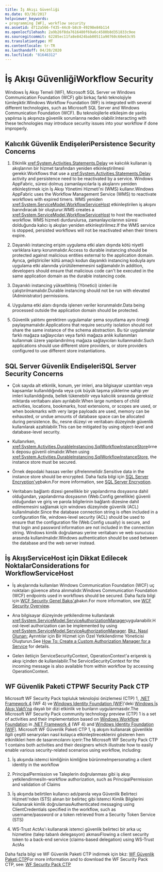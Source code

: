 ```yaml
---
title: İş Akışı Güvenliği
ms.date: 03/30/2017
helpviewer_keywords:
- programming [WF], workflow security
ms.assetid: d712a566-f435-44c0-b8c0-49298e84b114
ms.openlocfilehash: 2a9b26f8da7616480f69a6c4580b8d351833c9ee
ms.sourcegitcommit: 62285ec11fa8e8424bab00511a90760c60e63c95
ms.translationtype: MT
ms.contentlocale: tr-TR
ms.lasthandoff: 04/20/2020
ms.locfileid: "81646312"
---
```

# <a name="workflow-security"></a><span data-ttu-id="e4c3b-102">İş Akışı Güvenliği</span><span class="sxs-lookup"><span data-stu-id="e4c3b-102">Workflow Security</span></span>
<span data-ttu-id="e4c3b-103">Windows İş Akışı Temeli (WF), Microsoft SQL Server ve Windows Communication Foundation (WCF) gibi birkaç farklı teknolojiyle tümleşiktir.</span><span class="sxs-lookup"><span data-stu-id="e4c3b-103">Windows Workflow Foundation (WF) is integrated with several different technologies, such as Microsoft SQL Server and Windows Communication Foundation (WCF).</span></span> <span data-ttu-id="e4c3b-104">Bu teknolojilerle etkileşim de yanlış yapılırsa iş akışınıza güvenlik sorunlarına neden olabilir.</span><span class="sxs-lookup"><span data-stu-id="e4c3b-104">Interacting with these technologies may introduce security issues into your workflow if done improperly.</span></span>

## <a name="persistence-security-concerns"></a><span data-ttu-id="e4c3b-105">Kalıcılık Güvenlik Endişeleri</span><span class="sxs-lookup"><span data-stu-id="e4c3b-105">Persistence Security Concerns</span></span>

1. <span data-ttu-id="e4c3b-106">Etkinlik <xref:System.Activities.Statements.Delay> ve kalıcılık kullanan iş akışlarının bir hizmet tarafından yeniden etkinleştirilmesi gerekir.</span><span class="sxs-lookup"><span data-stu-id="e4c3b-106">Workflows that use a <xref:System.Activities.Statements.Delay> activity and persistence need to be reactivated by a service.</span></span> <span data-ttu-id="e4c3b-107">Windows AppFabric, süresi dolmuş zamanlayıcılarla iş akışlarını yeniden etkinleştirmek için İş Akışı Yönetimi Hizmeti'ni (WMS) kullanır.</span><span class="sxs-lookup"><span data-stu-id="e4c3b-107">Windows AppFabric uses the Workflow Management Service (WMS) to reactivate workflows with expired timers.</span></span> <span data-ttu-id="e4c3b-108">WMS yeniden <xref:System.ServiceModel.WorkflowServiceHost> etkinleştirilen iş akışını barındıracak bir oluşturur.</span><span class="sxs-lookup"><span data-stu-id="e4c3b-108">WMS creates a <xref:System.ServiceModel.WorkflowServiceHost> to host the reactivated workflow.</span></span> <span data-ttu-id="e4c3b-109">WMS hizmeti durdurulursa, zamanlayıcılarının süresi dolduğunda kalıcı iş akışları yeniden etkinleştirilmez.</span><span class="sxs-lookup"><span data-stu-id="e4c3b-109">If the WMS service is stopped, persisted workflows will not be reactivated when their timers expire.</span></span>

2. <span data-ttu-id="e4c3b-110">Dayanıklı instancing erişim uygulama etki alanı dışında kötü niyetli varlıklara karşı korunmalıdır.</span><span class="sxs-lookup"><span data-stu-id="e4c3b-110">Access to durable instancing should be protected against malicious entities external to the application domain.</span></span> <span data-ttu-id="e4c3b-111">Ayrıca, geliştiriciler kötü amaçlı kodun dayanıklı instancing koduyla aynı uygulama etki alanında yürütülememesini sağlamalıdır.</span><span class="sxs-lookup"><span data-stu-id="e4c3b-111">In addition, developers should ensure that malicious code can't be executed in the same application domain as the durable instancing code.</span></span>

3. <span data-ttu-id="e4c3b-112">Dayanıklı instancing yükseltilmiş (Yönetici) izinleri ile çalıştırılmamalıdır.</span><span class="sxs-lookup"><span data-stu-id="e4c3b-112">Durable instancing should not be run with elevated (Administrator) permissions.</span></span>

4. <span data-ttu-id="e4c3b-113">Uygulama etki alanı dışında işlenen veriler korunmalıdır.</span><span class="sxs-lookup"><span data-stu-id="e4c3b-113">Data being processed outside the application domain should be protected.</span></span>

5. <span data-ttu-id="e4c3b-114">Güvenlik yalıtımı gerektiren uygulamalar şema soyutlama aynı örneği paylaşmamalıdır.</span><span class="sxs-lookup"><span data-stu-id="e4c3b-114">Applications that require security isolation should not share the same instance of the schema abstraction.</span></span> <span data-ttu-id="e4c3b-115">Bu tür uygulamalar farklı mağaza sağlayıcıları veya farklı mağaza anlık kullanımları kullanmak üzere yapılandırılmış mağaza sağlayıcıları kullanmalıdır.</span><span class="sxs-lookup"><span data-stu-id="e4c3b-115">Such applications should use different store providers, or store providers configured to use different store instantiations.</span></span>

## <a name="sql-server-security-concerns"></a><span data-ttu-id="e4c3b-116">SQL Server Güvenlik Endişeleri</span><span class="sxs-lookup"><span data-stu-id="e4c3b-116">SQL Server Security Concerns</span></span>

- <span data-ttu-id="e4c3b-117">Çok sayıda alt etkinlik, konum, yer imleri, ana bilgisayar uzantıları veya kapsamlar kullanıldığında veya çok büyük taşıma yüklerine sahip yer imleri kullanıldığında, bellek tükenebilir veya kalıcılık sırasında gereksiz miktarda veritabanı alanı ayrılabilir.</span><span class="sxs-lookup"><span data-stu-id="e4c3b-117">When large numbers of child activities, locations, bookmarks, host extensions, or scopes are used, or when bookmarks with very large payloads are used, memory can be exhausted, or undue amounts of database space can be allocated during persistence.</span></span> <span data-ttu-id="e4c3b-118">Bu, nesne düzeyi ve veritabanı düzeyinde güvenlik kullanılarak azaltılabilir.</span><span class="sxs-lookup"><span data-stu-id="e4c3b-118">This can be mitigated by using object-level and database-level security.</span></span>

- <span data-ttu-id="e4c3b-119">Kullanırken, <xref:System.Activities.DurableInstancing.SqlWorkflowInstanceStore>örnek deposu güvenli olmalıdır.</span><span class="sxs-lookup"><span data-stu-id="e4c3b-119">When using <xref:System.Activities.DurableInstancing.SqlWorkflowInstanceStore>, the instance store must be secured.</span></span>

- <span data-ttu-id="e4c3b-120">Örnek depodaki hassas veriler şifrelenmelidir.</span><span class="sxs-lookup"><span data-stu-id="e4c3b-120">Sensitive data in the instance store should be encrypted.</span></span> <span data-ttu-id="e4c3b-121">Daha fazla bilgi için [SQL Server Encryption'ye](/sql/relational-databases/security/encryption/sql-server-encryption)bakın.</span><span class="sxs-lookup"><span data-stu-id="e4c3b-121">For more information, see [SQL Server Encryption](/sql/relational-databases/security/encryption/sql-server-encryption).</span></span>

- <span data-ttu-id="e4c3b-122">Veritabanı bağlantı dizesi genellikle bir yapılandırma dosyasına dahil olduğundan, yapılandırma dosyasının (Web.Config genellikle) güvenli olduğundan ve giriş ve parola bilgilerinin bağlantı dizesine dahil edilmemesini sağlamak için windows düzeyinde güvenlik (ACL) kullanılmalıdır.</span><span class="sxs-lookup"><span data-stu-id="e4c3b-122">Since the database connection string is often included in a configuration file, windows-level security (ACL) should be used to ensure that the configuration file (Web.Config usually) is secure, and that login and password information are not included in the connection string.</span></span> <span data-ttu-id="e4c3b-123">Windows kimlik doğrulaması yerine veritabanı ve web sunucusu arasında kullanılmalıdır.</span><span class="sxs-lookup"><span data-stu-id="e4c3b-123">Windows authentication should be used between the database and the web server instead.</span></span>

## <a name="considerations-for-workflowservicehost"></a><span data-ttu-id="e4c3b-124">İş AkışıServiceHost için Dikkat Edilecek Noktalar</span><span class="sxs-lookup"><span data-stu-id="e4c3b-124">Considerations for WorkflowServiceHost</span></span>

- <span data-ttu-id="e4c3b-125">İş akışlarında kullanılan Windows Communication Foundation (WCF) uç noktaları güvence altına alınmalıdır.</span><span class="sxs-lookup"><span data-stu-id="e4c3b-125">Windows Communication Foundation (WCF) endpoints used in workflows should be secured.</span></span> <span data-ttu-id="e4c3b-126">Daha fazla bilgi için [WCF Security Genel Bakış'a](../wcf/feature-details/security-overview.md)bakın.</span><span class="sxs-lookup"><span data-stu-id="e4c3b-126">For more information, see [WCF Security Overview](../wcf/feature-details/security-overview.md).</span></span>

- <span data-ttu-id="e4c3b-127">Ana bilgisayar düzeyinde yetkilendirme kullanılarak <xref:System.ServiceModel.ServiceAuthorizationManager>uygulanabilir.</span><span class="sxs-lookup"><span data-stu-id="e4c3b-127">Host-level authorization can be implemented by using <xref:System.ServiceModel.ServiceAuthorizationManager>.</span></span> <span data-ttu-id="e4c3b-128">[Bkz. Nasıl Olunan:](../wcf/extending/how-to-create-a-custom-authorization-manager-for-a-service.md) Ayrıntılar için Bir Hizmet için Özel Yetkilendirme Yöneticisi Oluşturun.</span><span class="sxs-lookup"><span data-stu-id="e4c3b-128">See [How To: Create a Custom Authorization Manager for a Service](../wcf/extending/how-to-create-a-custom-authorization-manager-for-a-service.md) for details.</span></span>

- <span data-ttu-id="e4c3b-129">Gelen iletiiçin ServiceSecurityContext, OperationContext'a erişerek iş akışı içinden de kullanılabilir.</span><span class="sxs-lookup"><span data-stu-id="e4c3b-129">The ServiceSecurityContext for the incoming message is also available from within workflow by accessing OperationContext.</span></span>

## <a name="wf-security-pack-ctp"></a><span data-ttu-id="e4c3b-130">WF Güvenlik Paketi CTP</span><span class="sxs-lookup"><span data-stu-id="e4c3b-130">WF Security Pack CTP</span></span>
 <span data-ttu-id="e4c3b-131">Microsoft WF Security Pack topluluk teknolojisi önizlemesi (CTP) 1, [.NET Framework 4](https://docs.microsoft.com/previous-versions/dotnet/netframework-4.0/w0x726c2(v=vs.100)) (WF 4) ve [Windows Identity Foundation (WIF)](https://docs.microsoft.com/previous-versions/dotnet/framework/security/index)'deki [Windows İş Akışı Vakfı'na](index.md) dayalı bir dizi etkinlik ve bunların uygulanmasıdır.</span><span class="sxs-lookup"><span data-stu-id="e4c3b-131">The Microsoft WF Security Pack community technology preview (CTP) 1 is a set of activities and their implementation based on [Windows Workflow Foundation](index.md) in [.NET Framework 4](https://docs.microsoft.com/previous-versions/dotnet/netframework-4.0/w0x726c2(v=vs.100)) (WF 4) and [Windows Identity Foundation (WIF)](https://docs.microsoft.com/previous-versions/dotnet/framework/security/index).</span></span> <span data-ttu-id="e4c3b-132">Microsoft WF Güvenlik Paketi CTP 1, iş akışını kullanarak güvenlikle ilgili çeşitli senaryoları nasıl kolayca etkinleştireceklerini gösteren hem etkinlikleri hem de tasarımcılarını içerir:</span><span class="sxs-lookup"><span data-stu-id="e4c3b-132">The Microsoft WF Security Pack CTP 1 contains both activities and their designers which illustrate how to easily enable various security-related scenarios using workflow, including:</span></span>

1. <span data-ttu-id="e4c3b-133">İş akışında istemci kimliğinin kimliğine bürünme</span><span class="sxs-lookup"><span data-stu-id="e4c3b-133">Impersonating a client identity in the workflow</span></span>

2. <span data-ttu-id="e4c3b-134">PrincipalPermission ve Taleplerin doğrulanması gibi iş akışı yetkilendirmesi</span><span class="sxs-lookup"><span data-stu-id="e4c3b-134">In-workflow authorization, such as PrincipalPermission and validation of Claims</span></span>

3. <span data-ttu-id="e4c3b-135">İş akışında belirtilen kullanıcı adı/parola veya Güvenlik Belirteci Hizmeti'nden (STS) alınan bir belirteç gibi Istemci Kimlik Bilgilerini kullanarak kimlik doğrulaması</span><span class="sxs-lookup"><span data-stu-id="e4c3b-135">Authenticated messaging using ClientCredentials specified in the workflow, such as username/password or a token retrieved from a Security Token Service (STS)</span></span>

4. <span data-ttu-id="e4c3b-136">WS-Trust ActAs'ı kullanarak istemci güvenlik belirteci bir arka uç hizmetine (talep tabanlı delegasyon) akması</span><span class="sxs-lookup"><span data-stu-id="e4c3b-136">Flowing a client security token to a back-end service (claims-based delegation) using WS-Trust ActAs</span></span>

<span data-ttu-id="e4c3b-137">Daha fazla bilgi ve WF Güvenlik Paketi CTP indirmek için bkz: [WF Güvenlik Paketi CTP](https://archive.codeplex.com/?p=wf)</span><span class="sxs-lookup"><span data-stu-id="e4c3b-137">For more information and to download the WF Security Pack CTP, see: [WF Security Pack CTP](https://archive.codeplex.com/?p=wf)</span></span>
